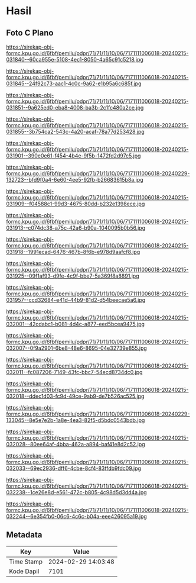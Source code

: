 # Hasil

## Foto C Plano

https://sirekap-obj-formc.kpu.go.id/6fbf/pemilu/pdpr/71/71/11/10/06/7171111006018-20240215-031840--60ca955e-5108-4ec1-8050-4a65c91c5218.jpg

https://sirekap-obj-formc.kpu.go.id/6fbf/pemilu/pdpr/71/71/11/10/06/7171111006018-20240215-031845--24f92c73-aac1-4c0c-9a62-e1b95a6c685f.jpg

https://sirekap-obj-formc.kpu.go.id/6fbf/pemilu/pdpr/71/71/11/10/06/7171111006018-20240215-031851--9a625ed0-eba8-4008-ba3b-2c1fc480a2ce.jpg

https://sirekap-obj-formc.kpu.go.id/6fbf/pemilu/pdpr/71/71/11/10/06/7171111006018-20240215-031855--3b754ca2-543c-4a20-acaf-78a77d253428.jpg

https://sirekap-obj-formc.kpu.go.id/6fbf/pemilu/pdpr/71/71/11/10/06/7171111006018-20240215-031901--390e0e61-f454-4b4e-9f5b-1472fd2d97c5.jpg

https://sirekap-obj-formc.kpu.go.id/6fbf/pemilu/pdpr/71/71/11/10/06/7171111006018-20240229-132723--bfd9f0a4-6e60-4ee5-92fb-b26683615b8a.jpg

https://sirekap-obj-formc.kpu.go.id/6fbf/pemilu/pdpr/71/71/11/10/06/7171111006018-20240215-031909--f04588c1-99d3-4675-80dd-b232e1398ece.jpg

https://sirekap-obj-formc.kpu.go.id/6fbf/pemilu/pdpr/71/71/11/10/06/7171111006018-20240215-031913--c074dc38-a75c-42a6-b90a-1040095b0b56.jpg

https://sirekap-obj-formc.kpu.go.id/6fbf/pemilu/pdpr/71/71/11/10/06/7171111006018-20240215-031918--1991ecad-6476-467b-8f6b-e978d9aafcf8.jpg

https://sirekap-obj-formc.kpu.go.id/6fbf/pemilu/pdpr/71/71/11/10/06/7171111006018-20240215-031925--09f1af93-d9fe-4c9f-bbe7-5a369f8a8891.jpg

https://sirekap-obj-formc.kpu.go.id/6fbf/pemilu/pdpr/71/71/11/10/06/7171111006018-20240215-031957--ccd32684-e41d-44b9-81d2-d54beecae5a6.jpg

https://sirekap-obj-formc.kpu.go.id/6fbf/pemilu/pdpr/71/71/11/10/06/7171111006018-20240215-032001--42cdabc1-b081-4d4c-a877-eed5bcea9475.jpg

https://sirekap-obj-formc.kpu.go.id/6fbf/pemilu/pdpr/71/71/11/10/06/7171111006018-20240215-032007--0f9a2901-6be8-48e6-8695-04e32739e855.jpg

https://sirekap-obj-formc.kpu.go.id/6fbf/pemilu/pdpr/71/71/11/10/06/7171111006018-20240215-032011--fc087206-7149-43fc-bbc7-54ecd8734dc0.jpg

https://sirekap-obj-formc.kpu.go.id/6fbf/pemilu/pdpr/71/71/11/10/06/7171111006018-20240215-032018--ddec1d03-fc9d-49ce-9ab9-de7b526ac525.jpg

https://sirekap-obj-formc.kpu.go.id/6fbf/pemilu/pdpr/71/71/11/10/06/7171111006018-20240229-133045--8e5e7e2b-1a8e-4ea3-82f5-d5bdc0543bdb.jpg

https://sirekap-obj-formc.kpu.go.id/6fbf/pemilu/pdpr/71/71/11/10/06/7171111006018-20240215-032028--80ee64af-4bba-462a-a894-baf41e8d2c52.jpg

https://sirekap-obj-formc.kpu.go.id/6fbf/pemilu/pdpr/71/71/11/10/06/7171111006018-20240215-032033--69ec2936-dff6-4cbe-8cf4-83ffdb9fdc09.jpg

https://sirekap-obj-formc.kpu.go.id/6fbf/pemilu/pdpr/71/71/11/10/06/7171111006018-20240215-032238--1ce26e8d-e561-472c-b805-4c98d5d3dd4a.jpg

https://sirekap-obj-formc.kpu.go.id/6fbf/pemilu/pdpr/71/71/11/10/06/7171111006018-20240215-032244--6e354fb0-06c6-4c6c-b04a-eee426095a19.jpg


## Metadata

| Key        | Value               |
| ---------- | ------------------- |
| Time Stamp | 2024-02-29 14:03:48 |
| Kode Dapil | 7101                |



